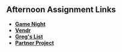 ## Afternoon Assignment Links

* **[Game Night](https://github.com/sethkunzler/game_night)**
* **[Vendr](https://github.com/sethkunzler/vendr)**
* **[Greg's List](https://github.com/sethkunzler/winter24_week3_gregslist_mvc)**
* **[Partner Project](https://github.com/sethkunzler/partner_project_week3)**
